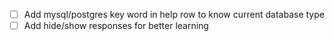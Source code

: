 - [ ] Add mysql/postgres key word in help row to know current database type
- [ ] Add hide/show responses for better learning